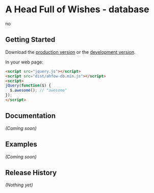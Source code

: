 # A Head Full of Wishes - database

no

## Getting Started
Download the [production version][min] or the [development version][max].

[min]: https://raw.github.com/grange85/ahfow-jekyll/master/dist/ahfow-db.min.js
[max]: https://raw.github.com/grange85/ahfow-jekyll/master/dist/ahfow-db.js

In your web page:

```html
<script src="jquery.js"></script>
<script src="dist/ahfow-db.min.js"></script>
<script>
jQuery(function($) {
  $.awesome(); // "awesome"
});
</script>
```

## Documentation
_(Coming soon)_

## Examples
_(Coming soon)_

## Release History
_(Nothing yet)_
